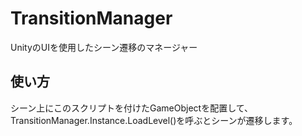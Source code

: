 # TransitionManager
UnityのUIを使用したシーン遷移のマネージャー<br>


## 使い方
シーン上にこのスクリプトを付けたGameObjectを配置して、  
TransitionManager.Instance.LoadLevel()を呼ぶとシーンが遷移します。


